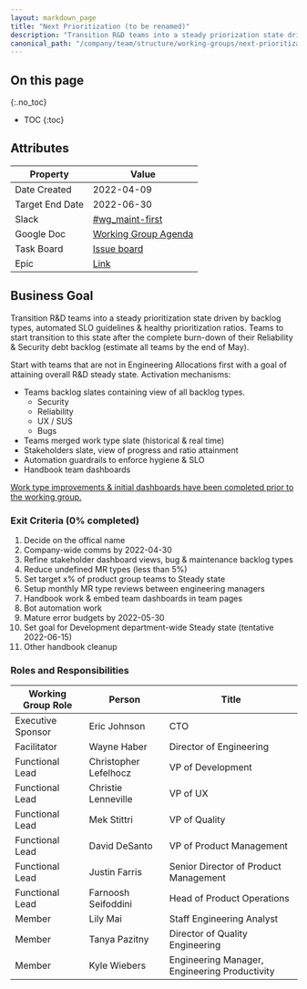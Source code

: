 ```yaml
---
layout: markdown_page
title: "Next Prioritization (to be renamed)"
description: "Transition R&D teams into a steady priorization state driven by backlog data, SLO guidelines & healthy prioritization ratios"
canonical_path: "/company/team/structure/working-groups/next-prioritization/"
---
```


## On this page
{:.no_toc}

- TOC
{:toc}

## Attributes

| Property        | Value      |
|-----------------|------------|
| Date Created    | 2022-04-09 |
| Target End Date | 2022-06-30 |
| Slack           | [#wg_maint-first](https://gitlab.slack.com/archives/C03AWM7780G) |
| Google Doc      | [Working Group Agenda](https://docs.google.com/document/d/1wog8bR7jg6SECefx9BGqIa07sFm_sXJPvelVAganYmc/edit#heading=h.pmtw3ocv2aty)  |
| Task Board      | [Issue board](https://gitlab.com/groups/gitlab-com/-/epic_boards/20810) |
| Epic            | [Link](https://gitlab.com/groups/gitlab-com/-/epics/1799) |

## Business Goal

Transition R&D teams into a steady prioritization state driven by backlog types, automated SLO guidelines & healthy prioritization ratios. Teams to start transition to this state after the complete burn-down of their Reliability & Security debt backlog (estimate all teams by the end of May). 

Start with teams that are not in Engineering Allocations first with a goal of attaining overall R&D steady state. Activation mechanisms:
* Teams backlog slates containing view of all backlog types.
  * Security
  * Reliability
  * UX / SUS
  * Bugs
* Teams merged work type slate (historical & real time)
* Stakeholders slate, view of progress and ratio attainment
* Automation guardrails to enforce hygiene & SLO
* Handbook team dashboards

[Work type improvements & initial dashboards have been completed prior to the working group.](https://gitlab.com/groups/gitlab-com/-/epics/1799#pre-work-by-april-15th) 


### Exit Criteria (0% completed)

1. Decide on the offical name
1. Company-wide comms by 2022-04-30
1. Refine stakeholder dashboard views, bug & maintenance backlog types
1. Reduce undefined MR types (less than 5%)
1. Set target x% of product group teams to Steady state
1. Setup monthly MR type reviews between engineering managers
1. Handbook work & embed team dashboards in team pages
1. Bot automation work
1. Mature error budgets by 2022-05-30
1. Set goal for Development department-wide Steady state (tentative 2022-06-15)
1. Other handbook cleanup


### Roles and Responsibilities

| Working Group Role    | Person                                               | Title                                                      |
|-----------------------|------------------------------------------------------|------------------------------------------------------------|
| Executive Sponsor     | Eric Johnson                                         | CTO                                                        |
| Facilitator           | Wayne Haber                                          | Director of Engineering                                    |
| Functional Lead       | Christopher Lefelhocz                                | VP of Development                                          | 
| Functional Lead       | Christie Lenneville                                  | VP of UX  |
| Functional Lead       | Mek Stittri                                          | VP of Quality |
| Functional Lead       | David DeSanto                                        | VP of Product Management |
| Functional Lead       | Justin Farris                                        | Senior Director of Product Management |
| Functional Lead       | Farnoosh Seifoddini                                  | Head of Product Operations |
| Member                | Lily Mai                                             | Staff Engineering Analyst |
| Member                | Tanya Pazitny                                        | Director of Quality Engineering |
| Member                | Kyle Wiebers                                         | Engineering Manager, Engineering Productivity |
      
